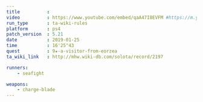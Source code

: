 ```yaml
---
title          :
video          : https://www.youtube.com/embed/qaA47I8EVFM #https://m.youtube.com/watch?v=qaA47I8EVFM
run_type       : ta-wiki-rules
platform       : ps4
patch_version  : 5.21
date           : 2019-01-25
time           : 16'25"43
quest          : 9★-a-visitor-from-eorzea
ta_wiki_link   : http://mhw.wiki-db.com/solota/record/2197

runners:
    - seafight

weapons:
    - charge-blade
---
```

